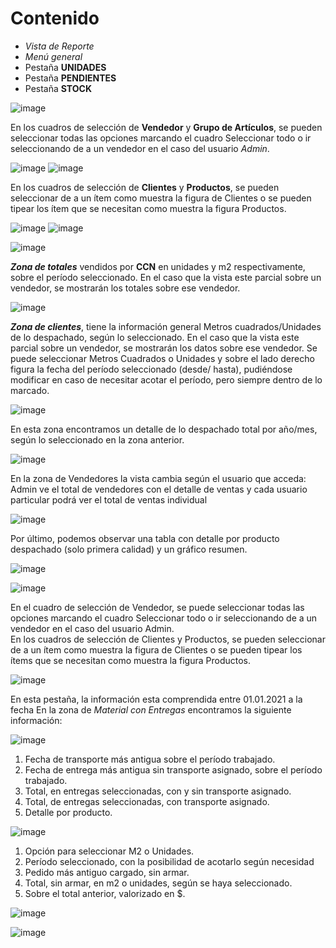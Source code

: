 # Contenido

- *Vista de Reporte*	
- *Menú general*	
- Pestaña **UNIDADES**
- Pestaña **PENDIENTES**	
- Pestaña **STOCK**	

![image](https://github.com/darreceygorCCN/ventas/assets/167247711/178516da-0cd8-4744-ac96-cc76a857fd9f)

En los cuadros de selección de **Vendedor** y **Grupo de Artículos**, se pueden seleccionar todas las opciones marcando 
el cuadro Seleccionar todo o ir seleccionando de a un vendedor en el caso del usuario *Admin*.

![image](https://github.com/darreceygorCCN/ventas/assets/167247711/cc31dc7b-bf2b-4103-9cea-e8410ebde697)
![image](https://github.com/darreceygorCCN/ventas/assets/167247711/9058b471-3db5-40ac-9de8-04a69b988309)

En los cuadros de selección de **Clientes** y **Productos**, se pueden seleccionar de a un ítem como muestra la figura 
de Clientes o se pueden tipear los ítem que se necesitan como muestra la figura Productos. 

![image](https://github.com/darreceygorCCN/ventas/assets/167247711/cf0e279b-0e12-46d8-b4b7-921211434e3c)
![image](https://github.com/darreceygorCCN/ventas/assets/167247711/f5c9fdf7-28ab-4b5a-aed9-785c5642d734)

![image](https://github.com/darreceygorCCN/ventas/assets/167247711/9d7c73e7-05ae-4c84-92a2-5a80356a38f1)

***Zona de totales*** vendidos por **CCN** en unidades y m2 respectivamente, sobre el período seleccionado. En el caso que 
la vista este parcial sobre un vendedor, se mostrarán los totales sobre ese vendedor.

![image](https://github.com/darreceygorCCN/ventas/assets/167247711/9274c5c6-317a-4bbe-8ac5-725717b65d3a)

***Zona de clientes***, tiene la información general Metros cuadrados/Unidades de lo despachado, según lo seleccionado. 
En el caso que la vista este parcial sobre un vendedor, se mostrarán los datos sobre ese vendedor.
Se puede seleccionar Metros Cuadrados o Unidades y sobre el lado derecho figura la fecha del período 
seleccionado (desde/ hasta), pudiéndose modificar en caso de necesitar acotar el período, pero siempre dentro de
lo marcado.

![image](https://github.com/darreceygorCCN/ventas/assets/167247711/fa56edb3-4069-477c-a3dc-a2a6d623a200)

En esta zona encontramos un detalle de lo despachado total por año/mes, según lo seleccionado en la zona anterior.

![image](https://github.com/darreceygorCCN/ventas/assets/167247711/c9386c13-8033-4e7f-92c3-5d22b0dd4977)

En la zona de Vendedores la vista cambia según el usuario que acceda: Admin ve el total de vendedores con el 
detalle de ventas y cada usuario particular podrá ver el total de ventas individual

![image](https://github.com/darreceygorCCN/ventas/assets/167247711/95c3616e-a917-4c53-82b7-5c5ae6cea5e2)

Por último, podemos observar una tabla con detalle por producto despachado (solo primera calidad) y un gráfico resumen.

![image](https://github.com/darreceygorCCN/ventas/assets/167247711/0ac5a737-51a8-4d4f-b42d-eaa232bdc463)

![image](https://github.com/darreceygorCCN/ventas/assets/167247711/80c8507b-142e-40dd-aa17-81f13d01a69a)

En el cuadro de selección de Vendedor, se puede seleccionar todas las opciones marcando el cuadro Seleccionar todo 
o ir seleccionando de a un vendedor en el caso del usuario Admin.   
En los cuadros de selección de Clientes y Productos, se pueden seleccionar de a un ítem como muestra la figura 
de Clientes o se pueden tipear los ítems que se necesitan como muestra la figura Productos. 

![image](https://github.com/darreceygorCCN/ventas/assets/167247711/38dcbd06-251e-45bc-95d1-fa5c9350267a)

En esta pestaña, la información esta comprendida entre 01.01.2021 a la fecha
En la zona de *Material con Entregas* encontramos la siguiente información:

![image](https://github.com/darreceygorCCN/ventas/assets/167247711/fa644827-7a1b-44c5-bdd7-f6cc0934acc0)

1)	Fecha de transporte más antigua sobre el período trabajado.
2)	Fecha de entrega más antigua sin transporte asignado, sobre el período trabajado.
3)	Total, en entregas seleccionadas, con y sin transporte asignado.
4)	Total, de entregas seleccionadas, con transporte asignado.
5)	Detalle por producto.

![image](https://github.com/darreceygorCCN/ventas/assets/167247711/471377dd-64cb-4fda-b2fe-ca6141031bdc)

1)	Opción para seleccionar M2 o Unidades.
2)	Período seleccionado, con la posibilidad de acotarlo según necesidad
3)	Pedido más antiguo cargado, sin armar.
4)	Total, sin armar, en m2 o unidades, según se haya seleccionado.
5)	Sobre el total anterior, valorizado en $.

![image](https://github.com/darreceygorCCN/ventas/assets/167247711/089b84d0-3380-4a59-896d-ef1fc22eb540)

![image](https://github.com/darreceygorCCN/ventas/assets/167247711/8502365c-bd09-4cf7-9f39-bb66a09c3f5e)










